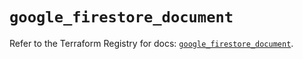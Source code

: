 # `google_firestore_document`

Refer to the Terraform Registry for docs: [`google_firestore_document`](https://registry.terraform.io/providers/hashicorp/google-beta/6.20.0/docs/resources/google_firestore_document).
